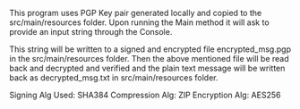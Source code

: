 This program uses PGP Key pair generated locally and copied to the src/main/resources folder.
Upon running the Main method it will ask to provide an input string through the Console.

This string will be written to a signed and encrypted file encrypted_msg.pgp in the src/main/resources folder.
Then the above mentioned file will be read back and decrypted and verified and the plain text message will be written back as decrypted_msg.txt in src/main/resources folder.

Signing Alg Used: SHA384
Compression Alg: ZIP
Encryption Alg: AES256
